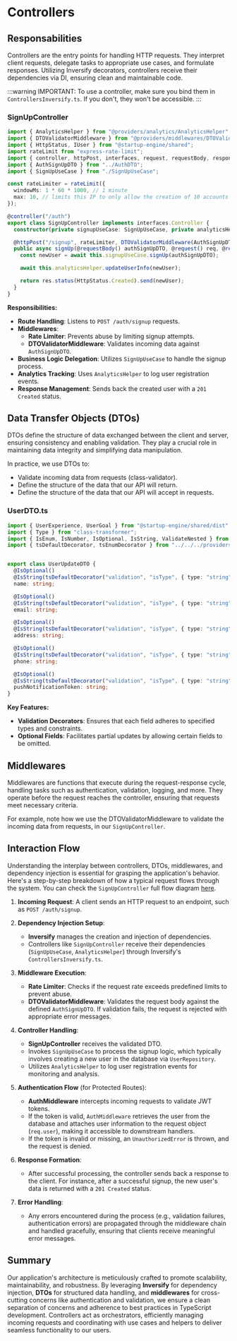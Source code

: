 # Controllers
   
## Responsabilities

Controllers are the entry points for handling HTTP requests. They interpret client requests, delegate tasks to appropriate use cases, and formulate responses. Utilizing Inversify decorators, controllers receive their dependencies via DI, ensuring clean and maintainable code.

:::warning
IMPORTANT: To use a controller, make sure you bind them in `ControllersInversify.ts`. If you don't, they won't be accessible.
:::



### SignUpController

```typescript
import { AnalyticsHelper } from "@providers/analytics/AnalyticsHelper";
import { DTOValidatorMiddleware } from "@providers/middlewares/DTOValidatorMiddleware";
import { HttpStatus, IUser } from "@startup-engine/shared";
import rateLimit from "express-rate-limit";
import { controller, httpPost, interfaces, request, requestBody, response } from "inversify-express-utils";
import { AuthSignUpDTO } from "../AuthDTO";
import { SignUpUseCase } from "./SignUpUseCase";

const rateLimiter = rateLimit({
  windowMs: 1 * 60 * 1000, // 1 minute
  max: 10, // limits this IP to only allow the creation of 10 accounts per minute
});

@controller("/auth")
export class SignUpController implements interfaces.Controller {
  constructor(private signupUseCase: SignUpUseCase, private analyticsHelper: AnalyticsHelper) {}

  @httpPost("/signup", rateLimiter, DTOValidatorMiddleware(AuthSignUpDTO))
  public async signUp(@requestBody() authSignUpDTO, @request() req, @response() res): Promise<IUser> {
    const newUser = await this.signupUseCase.signUp(authSignUpDTO);

    await this.analyticsHelper.updateUserInfo(newUser);

    return res.status(HttpStatus.Created).send(newUser);
  }
}
```

**Responsibilities:**

- **Route Handling**: Listens to `POST /auth/signup` requests.
- **Middlewares**:
  - **Rate Limiter**: Prevents abuse by limiting signup attempts.
  - **DTOValidatorMiddleware**: Validates incoming data against `AuthSignUpDTO`.
- **Business Logic Delegation**: Utilizes `SignUpUseCase` to handle the signup process.
- **Analytics Tracking**: Uses `AnalyticsHelper` to log user registration events.
- **Response Management**: Sends back the created user with a `201 Created` status.

## Data Transfer Objects (DTOs)

DTOs define the structure of data exchanged between the client and server, ensuring consistency and enabling validation. They play a crucial role in maintaining data integrity and simplifying data manipulation.

In practice, we use DTOs to:

- Validate incoming data from requests (class-validator).
- Define the structure of the data that our API will return.
- Define the structure of the data that our API will accept in requests.

### UserDTO.ts

```typescript
import { UserExperience, UserGoal } from "@startup-engine/shared/dist";
import { Type } from "class-transformer";
import { IsEnum, IsNumber, IsOptional, IsString, ValidateNested } from "class-validator";
import { tsDefaultDecorator, tsEnumDecorator } from "../../../providers/constants/ValidationConstants";


export class UserUpdateDTO {
  @IsOptional()
  @IsString(tsDefaultDecorator("validation", "isType", { type: "string" }))
  name: string;

  @IsOptional()
  @IsString(tsDefaultDecorator("validation", "isType", { type: "string" }))
  email: string;

  @IsOptional()
  @IsString(tsDefaultDecorator("validation", "isType", { type: "string" }))
  address: string;

  @IsOptional()
  @IsString(tsDefaultDecorator("validation", "isType", { type: "string" }))
  phone: string;

  @IsOptional()
  @IsString(tsDefaultDecorator("validation", "isType", { type: "string" }))
  pushNotificationToken: string;
}
```

**Key Features:**

- **Validation Decorators**: Ensures that each field adheres to specified types and constraints.
- **Optional Fields**: Facilitates partial updates by allowing certain fields to be omitted.

## Middlewares

Middlewares are functions that execute during the request-response cycle, handling tasks such as authentication, validation, logging, and more. They operate before the request reaches the controller, ensuring that requests meet necessary criteria.

For example, note how we use the DTOValidatorMiddleware to validate the incoming data from requests, in our `SignUpController`.


## Interaction Flow

Understanding the interplay between controllers, DTOs, middlewares, and dependency injection is essential for grasping the application's behavior. Here's a step-by-step breakdown of how a typical request flows through the system. You can check the `SignUpController` full flow diagram [here](./examples.md).

1. **Incoming Request**: A client sends an HTTP request to an endpoint, such as `POST /auth/signup`.

2. **Dependency Injection Setup**:
   - **Inversify** manages the creation and injection of dependencies.
   - Controllers like `SignUpController` receive their dependencies (`SignUpUseCase`, `AnalyticsHelper`) through Inversify's `ControllersInversify.ts`.

3. **Middleware Execution**:
   - **Rate Limiter**: Checks if the request rate exceeds predefined limits to prevent abuse.
   - **DTOValidatorMiddleware**: Validates the request body against the defined `AuthSignUpDTO`. If validation fails, the request is rejected with appropriate error messages.

4. **Controller Handling**:
   - **SignUpController** receives the validated DTO.
   - Invokes `SignUpUseCase` to process the signup logic, which typically involves creating a new user in the database via `UserRepository`.
   - Utilizes `AnalyticsHelper` to log user registration events for monitoring and analysis.

5. **Authentication Flow** (for Protected Routes):
   - **AuthMiddleware** intercepts incoming requests to validate JWT tokens.
   - If the token is valid, `AuthMiddleware` retrieves the user from the database and attaches user information to the request object (`req.user`), making it accessible to downstream handlers.
   - If the token is invalid or missing, an `UnauthorizedError` is thrown, and the request is denied.

6. **Response Formation**:
   - After successful processing, the controller sends back a response to the client. For instance, after a successful signup, the new user's data is returned with a `201 Created` status.

7. **Error Handling**:
   - Any errors encountered during the process (e.g., validation failures, authentication errors) are propagated through the middleware chain and handled gracefully, ensuring that clients receive meaningful error messages.

## Summary

Our application's architecture is meticulously crafted to promote scalability, maintainability, and robustness. By leveraging **Inversify** for dependency injection, **DTOs** for structured data handling, and **middlewares** for cross-cutting concerns like authentication and validation, we ensure a clean separation of concerns and adherence to best practices in TypeScript development. Controllers act as orchestrators, efficiently managing incoming requests and coordinating with use cases and helpers to deliver seamless functionality to our users.
